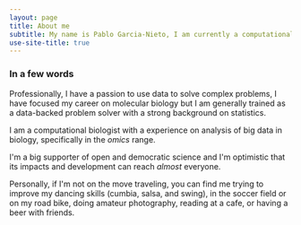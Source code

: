 ```yaml
---
layout: page
title: About me
subtitle: My name is Pablo Garcia-Nieto, I am currently a computational biologist at the Chan Zuckerberg Initiative.
use-site-title: true
---
```


### In a few words

Professionally, I have a passion to use data to solve complex problems, I have focused my career on molecular biology but I am generally trained as a data-backed problem solver with a strong background on statistics. 

I am a computational biologist with a experience on analysis of big data in biology, specifically in the *omics* range.

I'm a big supporter of open and democratic science and I'm optimistic that its impacts and development can reach *almost* everyone. 

Personally, if I'm not on the move traveling, you can find me trying to improve my dancing skills (cumbia, salsa, and swing), in the soccer field or on my road bike, doing amateur photography, reading at a cafe, or having a beer with friends.


